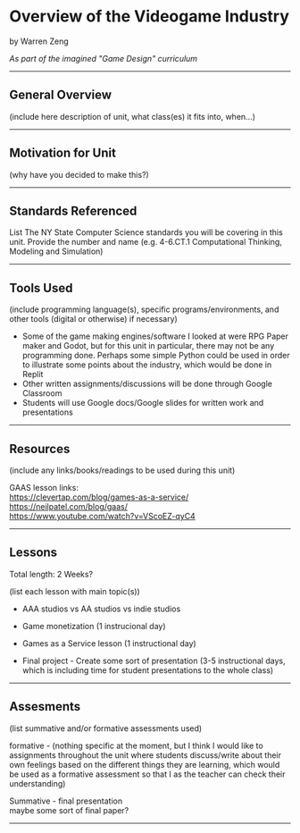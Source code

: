 # Overview of the Videogame Industry
by Warren Zeng

*As part of the imagined "Game Design" curriculum*

-----

## General Overview
(include here description of unit, what class(es) it fits into, when...)



---

## Motivation for Unit
(why have you decided to make this?)

---

## Standards Referenced
List The NY State Computer Science standards you will be covering in this unit. Provide the number and name (e.g. 4-6.CT.1 Computational Thinking, Modeling and Simulation)



---

## Tools Used
(include programming language(s), specific programs/environments, and other tools (digital or otherwise) if necessary)

- Some of the game making engines/software I looked at were RPG Paper maker and Godot, but for this unit in particular, there may not be any programming done. 
Perhaps some simple Python could be used in order to illustrate some points about the industry, which would be done in Replit
- Other written assignments/discussions will be done through Google Classroom
- Students will use Google docs/Google slides for written work and presentations


---

## Resources
(include any links/books/readings to be used during this unit)

GAAS lesson links:  
https://clevertap.com/blog/games-as-a-service/  
https://neilpatel.com/blog/gaas/  
https://www.youtube.com/watch?v=VScoEZ-qyC4  


---

## Lessons
Total length: 2 Weeks?

(list each lesson with main topic(s))


- AAA studios vs AA studios vs indie studios

- Game monetization (1 instrucional day)

- Games as a Service lesson (1 instructional day)

- Final project - Create some sort of presentation (3-5 instructional days, which is including time for student presentations to the whole class)


---

## Assesments
(list summative and/or formative assessments used)

formative - 
(nothing specific at the moment, but I think I would like to assignments throughout the unit where students discuss/write about their own feelings based on 
the different things they are learning, which would be used as a formative assessment so that I as the teacher can check their understanding)


Summative - final presentation  
maybe some sort of final paper?




---
